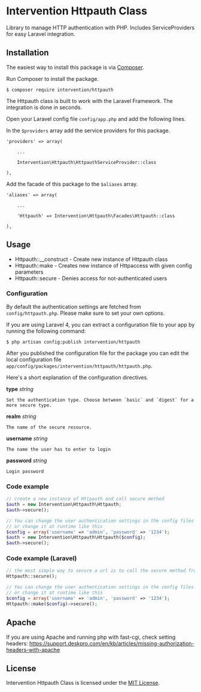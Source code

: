 # Intervention Httpauth Class

Library to manage HTTP authentication with PHP. Includes ServiceProviders for easy Laravel integration.

## Installation

The easiest way to install this package is via [Composer](https://getcomposer.org/).

Run Composer to install the package.

    $ composer require intervention/httpauth

The Httpauth class is built to work with the Laravel Framework. The integration is done in seconds.

Open your Laravel config file `config/app.php` and add the following lines.

In the `$providers` array add the service providers for this package.
    
    'providers' => array(

        ...

        Intervention\Httpauth\HttpauthServiceProvider::class

    ),
    

Add the facade of this package to the `$aliases` array.

    'aliases' => array(

        ...

        'Httpauth' => Intervention\Httpauth\Facades\Httpauth::class

    ),


## Usage

* Httpauth::__construct - Create new instance of Httpauth class
* Httpauth::make - Creates new instance of Httpaccess with given config parameters
* Httpauth::secure - Denies access for not-authenticated users

### Configuration

By default the authentication settings are fetched from `config/httpauth.php`. Please make sure to set your own options. 

If you are using Laravel 4, you can extract a configuration file to your app by running the following command:

    $ php artisan config:publish intervention/httpauth

After you published the configuration file for the package you can edit the local configuration file `app/config/packages/intervention/httpauth/httpauth.php`.

Here's a short explanation of the configuration directives.

**type** _string_

    Set the authentication type. Choose between `basic` and `digest` for a more secure type.

**realm** _string_

    The name of the secure resource.

**username** _string_

    The name the user has to enter to login

**password** _string_

    Login password

### Code example

```php
// create a new instance of Httpauth and call secure method
$auth = new Intervention\Httpauth\Httpauth;
$auth->secure();

// You can change the user authentication settings in the config files
// or change it at runtime like this
$config = array('username' => 'admin', 'password' => '1234');
$auth = new Intervention\Httpauth\Httpauth($config);
$auth->secure();
```


### Code example (Laravel)

```php
// the most simple way to secure a url is to call the secure method from a route
Httpauth::secure();

// You can change the user authentication settings in the config files
// or change it at runtime like this
$config = array('username' => 'admin', 'password' => '1234');
Httpauth::make($config)->secure();
```

## Apache

If you are using Apache and running php with fast-cgi, check setting headers:
https://support.deskpro.com/en/kb/articles/missing-authorization-headers-with-apache

## License

Intervention Httpauth Class is licensed under the [MIT License](http://opensource.org/licenses/MIT).
